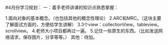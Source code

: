 #4月份学习规划：
一：着手老师讲课的知识点熟悉掌握：

1.面向对象的基本概念。（也包括其他的概念性理论）
2.ARC和MRC。（这块主要了解面试方面的，方便给学生讲解）
3.3个view：collectionView。tableview。scrollview。
4.老师大小项目都再过一遍。
5.记住一些原生的东西。（比如发送网络请求，保存图片，分享等等。）
其他：待加。